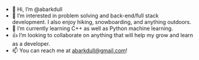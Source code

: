 - 👋 Hi, I’m @abarkdull
- 👀 I’m interested in problem solving and back-end/full stack development. I also enjoy hiking, snowboarding, and anything outdoors.
- 🌱 I’m currently learning C++ as well as Python machine learning.
- 👍 I’m looking to collaborate on anything that will help my grow and learn as a developer.
- 📫 You can reach me at abarkdull@gmail.com!

<!---
abarkdull/abarkdull is a ✨ special ✨ repository because its `README.md` (this file) appears on your GitHub profile.
You can click the Preview link to take a look at your changes.
--->
